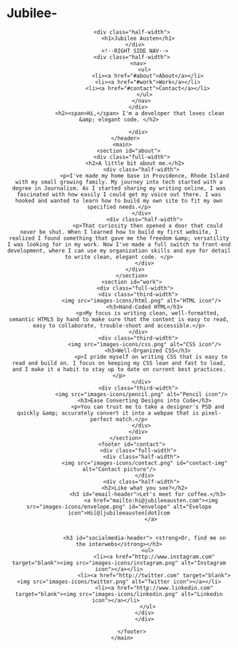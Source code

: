 # Jubilee-
<!DOCTYPE html>
<html>
  <head>
        <title>Jubilee Austen | Developer</title>
        <link rel="stylesheet" href="css/normalize.css">
        <link rel="stylesheet" href="css/main.css">
        <link href='https://fonts.googleapis.com/css?family=Source+Sans+Pro:400,700' rel='stylesheet' type='text/css'>
        <link href='https://fonts.googleapis.com/css?family=Lora:400,700' rel='stylesheet' type='text/css'>
  </head>
    <body>
        <header>
          <div class="full-width">

            <div class="half-width">
                <h1>Jubilee Austen</h1>
              </div>
              <!--RIGHT SIDE NAV-->
            <div class="half-width">
                <nav>
                    <ul>
                      <li><a href="#about">About</a></li>
                      <li><a href="#work">Work</a></li>
                      <li><a href="#contact">Contact</a></li>
                    </ul>
                  </nav>
                </div>
                 <h2><span>Hi,</span> I'm a developer that loves clean &amp; elegant code. </h2>
              
                </div>
        </header>
      <main>
          <section id="about">
            <div class="full-width">
              <h2>A little bit about me.</h2>
                  <div class="half-width">
                    <p>I've made my home base in Providence, Rhode Island with my small growing family. My journey into tech started with a degree in Journalism. As I started sharing my writing online, I was fascinated with how easily I could get my voice out there. I was hooked and wanted to learn how to build my own site to fit my own specified needs.</p>
                  </div>
                    <div class="half-width">
                      <p>That curiosity then opened a door that could never be shut. When I learned how to build my first website, I realized I found something that gave me the freedom &amp; versatility I was looking for in my work. Now I've made a full switch to front-end development, where I can use my organization skills and eye for detail to write clean, elegant code. </p>
                    </div>
              </div>
            </section>
            <section id="work">
              <div class="full-width">
                <div class="third-width">
                  <img src="images-icons/html.png" alt="HTML icon"/>
                    <h3>Hand-Coded HTML</h3>
                      <p>My focus is writing clean, well-formatted, semantic HTML5 by hand to make sure that the content is easy to read, easy to collaborate, trouble-shoot and accessible.</p>
                </div>
                <div class="third-width">
                    <img src="images-icons/css.png" alt="CSS icon"/>
                      <h3>Well-Organized CSS</h3>
                        <p>I pride myself on writing CSS that is easy to read and build on. I focus on keeping my CSS lean and fast to load, and I make it a habit to stay up to date on current best practices.</p>
                  </div>
                <div class="third-width">
                  <img src="images-icons/pencil.png" alt="Pencil icon"/>
                    <h3>Ease Converting Designs into Code</h3>
                      <p>You can trust me to take a designer's PSD and quickly &amp; accurately convert it into a webpae that is pixel-perfect match.</p>
                  </div>
                </div>
        </section>
            <footer id="contact">
                <div class="full-width">
                  <div class="half-width">
                    <img src="images-icons/contact.png" id="contact-img" alt="Contact picture"/>
                    </div>
                  <div class="half-width">
                    <h2>Like what you see?</h2>
                      <h3 id="email-header">Let's meet for coffee.</h3>
                        <a href="mailto:hi@jubileeausten.com"><img src="images-icons/envelope.png" id="envelope" alt="Evelope icon">Hi[@]jubileeausten[dot]com
                        </a>

                  
                    <h3 id="socialmedia-header"> <strong>Or, find me on the interwebs</strong></h3>
                      <ul>
                          <li><a href="http://www.instagram.com" target="blank"><img src="images-icons/instagram.png" alt="Instagram icon"></a></li>
                          <li><a href="http://twitter.com" target="blank"><img src="images-icons/twitter.png" alt="Twitter icon"></a></li>
                          <li><a href="http://www.linkedin.com" target="blank"><img src="images-icons/linkedin.png" alt="Linkedin icon"></a></li>  
                      </ul>
                    </div>
                    </div>
                
            </footer>
      </main>
  </body>
</html>
